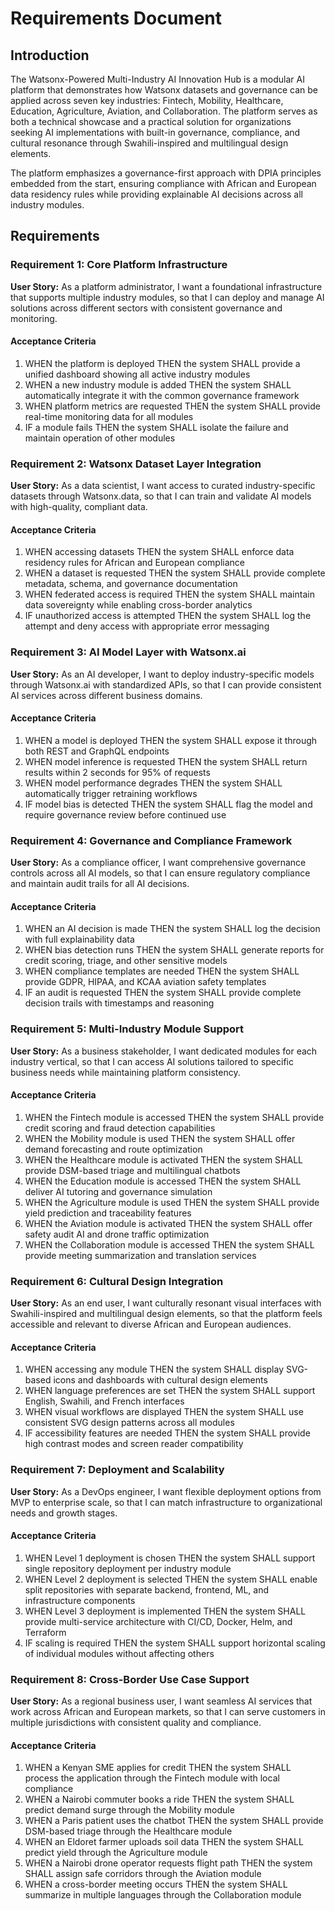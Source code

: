 # Requirements Document

## Introduction

The Watsonx-Powered Multi-Industry AI Innovation Hub is a modular AI platform that demonstrates how Watsonx datasets and governance can be applied across seven key industries: Fintech, Mobility, Healthcare, Education, Agriculture, Aviation, and Collaboration. The platform serves as both a technical showcase and a practical solution for organizations seeking AI implementations with built-in governance, compliance, and cultural resonance through Swahili-inspired and multilingual design elements.

The platform emphasizes a governance-first approach with DPIA principles embedded from the start, ensuring compliance with African and European data residency rules while providing explainable AI decisions across all industry modules.

## Requirements

### Requirement 1: Core Platform Infrastructure

**User Story:** As a platform administrator, I want a foundational infrastructure that supports multiple industry modules, so that I can deploy and manage AI solutions across different sectors with consistent governance and monitoring.

#### Acceptance Criteria

1. WHEN the platform is deployed THEN the system SHALL provide a unified dashboard showing all active industry modules
2. WHEN a new industry module is added THEN the system SHALL automatically integrate it with the common governance framework
3. WHEN platform metrics are requested THEN the system SHALL provide real-time monitoring data for all modules
4. IF a module fails THEN the system SHALL isolate the failure and maintain operation of other modules

### Requirement 2: Watsonx Dataset Layer Integration

**User Story:** As a data scientist, I want access to curated industry-specific datasets through Watsonx.data, so that I can train and validate AI models with high-quality, compliant data.

#### Acceptance Criteria

1. WHEN accessing datasets THEN the system SHALL enforce data residency rules for African and European compliance
2. WHEN a dataset is requested THEN the system SHALL provide complete metadata, schema, and governance documentation
3. WHEN federated access is required THEN the system SHALL maintain data sovereignty while enabling cross-border analytics
4. IF unauthorized access is attempted THEN the system SHALL log the attempt and deny access with appropriate error messaging

### Requirement 3: AI Model Layer with Watsonx.ai

**User Story:** As an AI developer, I want to deploy industry-specific models through Watsonx.ai with standardized APIs, so that I can provide consistent AI services across different business domains.

#### Acceptance Criteria

1. WHEN a model is deployed THEN the system SHALL expose it through both REST and GraphQL endpoints
2. WHEN model inference is requested THEN the system SHALL return results within 2 seconds for 95% of requests
3. WHEN model performance degrades THEN the system SHALL automatically trigger retraining workflows
4. IF model bias is detected THEN the system SHALL flag the model and require governance review before continued use

### Requirement 4: Governance and Compliance Framework

**User Story:** As a compliance officer, I want comprehensive governance controls across all AI models, so that I can ensure regulatory compliance and maintain audit trails for all AI decisions.

#### Acceptance Criteria

1. WHEN an AI decision is made THEN the system SHALL log the decision with full explainability data
2. WHEN bias detection runs THEN the system SHALL generate reports for credit scoring, triage, and other sensitive models
3. WHEN compliance templates are needed THEN the system SHALL provide GDPR, HIPAA, and KCAA aviation safety templates
4. IF an audit is requested THEN the system SHALL provide complete decision trails with timestamps and reasoning

### Requirement 5: Multi-Industry Module Support

**User Story:** As a business stakeholder, I want dedicated modules for each industry vertical, so that I can access AI solutions tailored to specific business needs while maintaining platform consistency.

#### Acceptance Criteria

1. WHEN the Fintech module is accessed THEN the system SHALL provide credit scoring and fraud detection capabilities
2. WHEN the Mobility module is used THEN the system SHALL offer demand forecasting and route optimization
3. WHEN the Healthcare module is activated THEN the system SHALL provide DSM-based triage and multilingual chatbots
4. WHEN the Education module is accessed THEN the system SHALL deliver AI tutoring and governance simulation
5. WHEN the Agriculture module is used THEN the system SHALL provide yield prediction and traceability features
6. WHEN the Aviation module is activated THEN the system SHALL offer safety audit AI and drone traffic optimization
7. WHEN the Collaboration module is accessed THEN the system SHALL provide meeting summarization and translation services

### Requirement 6: Cultural Design Integration

**User Story:** As an end user, I want culturally resonant visual interfaces with Swahili-inspired and multilingual design elements, so that the platform feels accessible and relevant to diverse African and European audiences.

#### Acceptance Criteria

1. WHEN accessing any module THEN the system SHALL display SVG-based icons and dashboards with cultural design elements
2. WHEN language preferences are set THEN the system SHALL support English, Swahili, and French interfaces
3. WHEN visual workflows are displayed THEN the system SHALL use consistent SVG design patterns across all modules
4. IF accessibility features are needed THEN the system SHALL provide high contrast modes and screen reader compatibility

### Requirement 7: Deployment and Scalability

**User Story:** As a DevOps engineer, I want flexible deployment options from MVP to enterprise scale, so that I can match infrastructure to organizational needs and growth stages.

#### Acceptance Criteria

1. WHEN Level 1 deployment is chosen THEN the system SHALL support single repository deployment per industry module
2. WHEN Level 2 deployment is selected THEN the system SHALL enable split repositories with separate backend, frontend, ML, and infrastructure components
3. WHEN Level 3 deployment is implemented THEN the system SHALL provide multi-service architecture with CI/CD, Docker, Helm, and Terraform
4. IF scaling is required THEN the system SHALL support horizontal scaling of individual modules without affecting others

### Requirement 8: Cross-Border Use Case Support

**User Story:** As a regional business user, I want seamless AI services that work across African and European markets, so that I can serve customers in multiple jurisdictions with consistent quality and compliance.

#### Acceptance Criteria

1. WHEN a Kenyan SME applies for credit THEN the system SHALL process the application through the Fintech module with local compliance
2. WHEN a Nairobi commuter books a ride THEN the system SHALL predict demand surge through the Mobility module
3. WHEN a Paris patient uses the chatbot THEN the system SHALL provide DSM-based triage through the Healthcare module
4. WHEN an Eldoret farmer uploads soil data THEN the system SHALL predict yield through the Agriculture module
5. WHEN a Nairobi drone operator requests flight path THEN the system SHALL assign safe corridors through the Aviation module
6. WHEN a cross-border meeting occurs THEN the system SHALL summarize in multiple languages through the Collaboration module